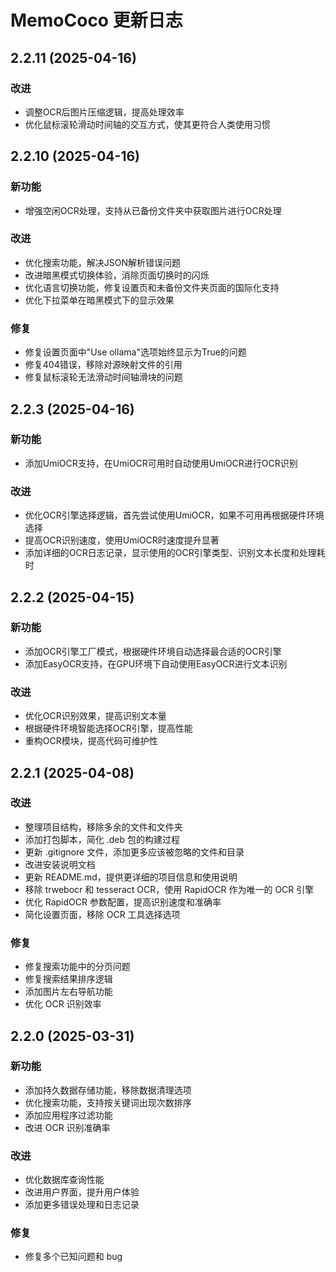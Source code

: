 # MemoCoco 更新日志

## 2.2.11 (2025-04-16)

### 改进
- 调整OCR后图片压缩逻辑，提高处理效率
- 优化鼠标滚轮滑动时间轴的交互方式，使其更符合人类使用习惯

## 2.2.10 (2025-04-16)

### 新功能
- 增强空闲OCR处理，支持从已备份文件夹中获取图片进行OCR处理

### 改进
- 优化搜索功能，解决JSON解析错误问题
- 改进暗黑模式切换体验，消除页面切换时的闪烁
- 优化语言切换功能，修复设置页和未备份文件夹页面的国际化支持
- 优化下拉菜单在暗黑模式下的显示效果

### 修复
- 修复设置页面中"Use ollama"选项始终显示为True的问题
- 修复404错误，移除对源映射文件的引用
- 修复鼠标滚轮无法滑动时间轴滑块的问题

## 2.2.3 (2025-04-16)

### 新功能
- 添加UmiOCR支持，在UmiOCR可用时自动使用UmiOCR进行OCR识别

### 改进
- 优化OCR引擎选择逻辑，首先尝试使用UmiOCR，如果不可用再根据硬件环境选择
- 提高OCR识别速度，使用UmiOCR时速度提升显著
- 添加详细的OCR日志记录，显示使用的OCR引擎类型、识别文本长度和处理耗时

## 2.2.2 (2025-04-15)

### 新功能
- 添加OCR引擎工厂模式，根据硬件环境自动选择最合适的OCR引擎
- 添加EasyOCR支持，在GPU环境下自动使用EasyOCR进行文本识别

### 改进
- 优化OCR识别效果，提高识别文本量
- 根据硬件环境智能选择OCR引擎，提高性能
- 重构OCR模块，提高代码可维护性

## 2.2.1 (2025-04-08)

### 改进
- 整理项目结构，移除多余的文件和文件夹
- 添加打包脚本，简化 .deb 包的构建过程
- 更新 .gitignore 文件，添加更多应该被忽略的文件和目录
- 改进安装说明文档
- 更新 README.md，提供更详细的项目信息和使用说明
- 移除 trwebocr 和 tesseract OCR，使用 RapidOCR 作为唯一的 OCR 引擎
- 优化 RapidOCR 参数配置，提高识别速度和准确率
- 简化设置页面，移除 OCR 工具选择选项

### 修复
- 修复搜索功能中的分页问题
- 修复搜索结果排序逻辑
- 添加图片左右导航功能
- 优化 OCR 识别效率

## 2.2.0 (2025-03-31)

### 新功能
- 添加持久数据存储功能，移除数据清理选项
- 优化搜索功能，支持按关键词出现次数排序
- 添加应用程序过滤功能
- 改进 OCR 识别准确率

### 改进
- 优化数据库查询性能
- 改进用户界面，提升用户体验
- 添加更多错误处理和日志记录

### 修复
- 修复多个已知问题和 bug
